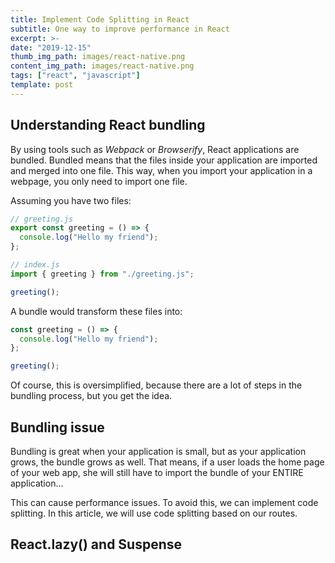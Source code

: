 ```yaml
---
title: Implement Code Splitting in React
subtitle: One way to improve performance in React
excerpt: >-
date: "2019-12-15"
thumb_img_path: images/react-native.png
content_img_path: images/react-native.png
tags: ["react", "javascript"]
template: post
---
```


## Understanding React bundling

By using tools such as _Webpack_ or _Browserify_, React applications are bundled. Bundled means that the files inside your application are imported and merged into one file. This way, when you import your application in a webpage, you only need to import one file.

Assuming you have two files:

```javascript
// greeting.js
export const greeting = () => {
  console.log("Hello my friend");
};
```

```javascript
// index.js
import { greeting } from "./greeting.js";

greeting();
```

A bundle would transform these files into:

```javascript
const greeting = () => {
  console.log("Hello my friend");
};

greeting();
```

Of course, this is oversimplified, because there are a lot of steps in the bundling process, but you get the idea.

## Bundling issue

Bundling is great when your application is small, but as your application grows, the bundle grows as well. That means, if a user loads the home page of your web app, she will still have to import the bundle of your ENTIRE application...

This can cause performance issues. To avoid this, we can implement code splitting. In this article, we will use code splitting based on our routes.

## React.lazy() and Suspense
